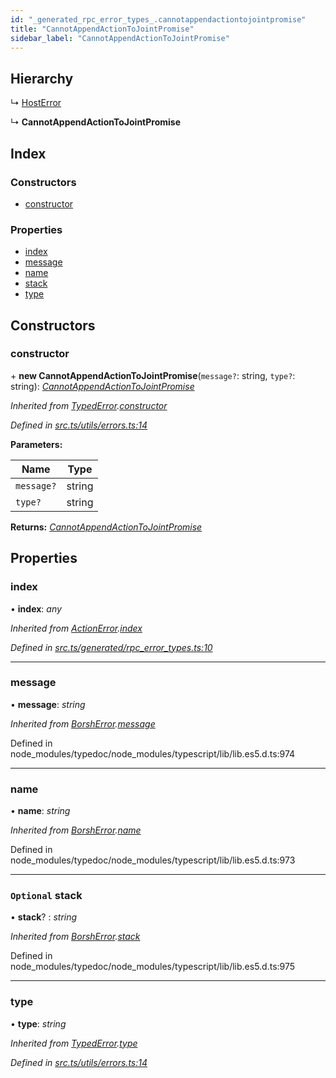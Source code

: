 ```yaml
---
id: "_generated_rpc_error_types_.cannotappendactiontojointpromise"
title: "CannotAppendActionToJointPromise"
sidebar_label: "CannotAppendActionToJointPromise"
---
```


## Hierarchy

  ↳ [HostError](_generated_rpc_error_types_.hosterror.md)

  ↳ **CannotAppendActionToJointPromise**

## Index

### Constructors

* [constructor](_generated_rpc_error_types_.cannotappendactiontojointpromise.md#constructor)

### Properties

* [index](_generated_rpc_error_types_.cannotappendactiontojointpromise.md#index)
* [message](_generated_rpc_error_types_.cannotappendactiontojointpromise.md#message)
* [name](_generated_rpc_error_types_.cannotappendactiontojointpromise.md#name)
* [stack](_generated_rpc_error_types_.cannotappendactiontojointpromise.md#optional-stack)
* [type](_generated_rpc_error_types_.cannotappendactiontojointpromise.md#type)

## Constructors

###  constructor

\+ **new CannotAppendActionToJointPromise**(`message?`: string, `type?`: string): *[CannotAppendActionToJointPromise](_generated_rpc_error_types_.cannotappendactiontojointpromise.md)*

*Inherited from [TypedError](_utils_errors_.typederror.md).[constructor](_utils_errors_.typederror.md#constructor)*

*Defined in [src.ts/utils/errors.ts:14](https://github.com/nearprotocol/nearlib/blob/de49029/src.ts/utils/errors.ts#L14)*

**Parameters:**

Name | Type |
------ | ------ |
`message?` | string |
`type?` | string |

**Returns:** *[CannotAppendActionToJointPromise](_generated_rpc_error_types_.cannotappendactiontojointpromise.md)*

## Properties

###  index

• **index**: *any*

*Inherited from [ActionError](_generated_rpc_error_types_.actionerror.md).[index](_generated_rpc_error_types_.actionerror.md#index)*

*Defined in [src.ts/generated/rpc_error_types.ts:10](https://github.com/nearprotocol/nearlib/blob/de49029/src.ts/generated/rpc_error_types.ts#L10)*

___

###  message

• **message**: *string*

*Inherited from [BorshError](_utils_serialize_.borsherror.md).[message](_utils_serialize_.borsherror.md#message)*

Defined in node_modules/typedoc/node_modules/typescript/lib/lib.es5.d.ts:974

___

###  name

• **name**: *string*

*Inherited from [BorshError](_utils_serialize_.borsherror.md).[name](_utils_serialize_.borsherror.md#name)*

Defined in node_modules/typedoc/node_modules/typescript/lib/lib.es5.d.ts:973

___

### `Optional` stack

• **stack**? : *string*

*Inherited from [BorshError](_utils_serialize_.borsherror.md).[stack](_utils_serialize_.borsherror.md#optional-stack)*

Defined in node_modules/typedoc/node_modules/typescript/lib/lib.es5.d.ts:975

___

###  type

• **type**: *string*

*Inherited from [TypedError](_utils_errors_.typederror.md).[type](_utils_errors_.typederror.md#type)*

*Defined in [src.ts/utils/errors.ts:14](https://github.com/nearprotocol/nearlib/blob/de49029/src.ts/utils/errors.ts#L14)*
